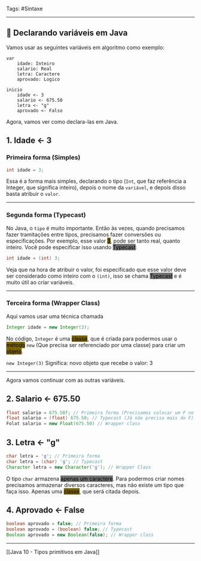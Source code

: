 Tags: #Sintaxe 

---
## 🔨 Declarando variáveis em Java

Vamos usar as seguintes variáveis em algoritmo como exemplo:

```
var
	idade: Inteiro
	salario: Real
	letra: Caractere
	aprovado: Logico

inicio
	idade <- 3
	salario <- 675.50
	letra <- "g"
	aprovado <- Falso
```

Agora, vamos ver como declara-las em Java.

## 1. Idade <- 3

### Primeira forma (Simples)

```java
int idade = 3;
```

Essa é a forma mais simples, declarando o tipo (`Int`, que faz referência a Integer, que significa inteiro), depois o nome da `variável`, e depois disso basta atribuir o `valor`.

---
### Segunda forma (Typecast)

No Java, o `tipo` é muito importante. Então às vezes, quando precisamos fazer tramitações entre tipos, precisamos fazer conversões ou especificações. Por exemplo, esse valor <mark style="background: #7A6300;">3</mark>, pode ser tanto real, quanto inteiro. Você pode especificar isso usando <mark style="background: #727272;">Typecast</mark>:

```java
int idade = (int) 3;
```

Veja que na hora de atribuir o valor, foi especificado que esse valor deve ser considerado como inteiro com o `(int)`, isso se chama <mark style="background: #727272;">Typecast</mark> e é muito útil ao criar variáveis.

---
### Terceira forma (Wrapper Class)

Aqui vamos usar uma técnica chamada 

```java
Integer idade = new Integer(3);
```

No código, `Integer` é uma <mark style="background: #7A6300;">classe</mark>, que é criada para podermos usar o <mark style="background: #7A6300;">método</mark> `new` (Que precisa ser referenciado por uma classe) para criar um <mark style="background: #7A6300;">objeto</mark>.

`new Integer(3)` Significa: novo objeto que recebe o valor: 3

---

Agora vamos continuar com as outras variáveis.
## 2. Salario <- 675.50

```java
float salario = 675.50f; // Primeira forma (Precisamos colocar um F no final)
float salario = (float) 675.50; // Typecast (Já não precisa mais do F)
Folat salario = new Float(675.50) // Wrapper class
```

## 3. Letra <- "g"

```java
char letra = 'g'; // Primeira forma
char letra = (char) 'g'; // Typecast
Character letra = new Character('g'); // Wrapper Class
```

O tipo `char` armazena <mark style="background: #727272;">apenas um caractere</mark>. Para podermos criar nomes precisamos armazenar diversos caracteres, mas não existe um tipo que faça isso. Apenas uma <mark style="background: #7A6300;">classe</mark>, que será citada depois.

## 4. Aprovado <- False

```java
boolean aprovado = false; // Primeira forma
boolean aprovado = (boolean) false; // Typecast
Boolean aprovado = new Boolean(false); // Wrapper class
```

---

[[Java 10 - Tipos primitivos em Java]]